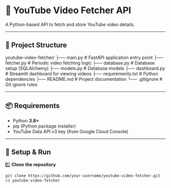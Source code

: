 # 🎥 YouTube Video Fetcher API

A Python-based API to fetch and store YouTube video details.

---

## 📂 Project Structure

youtube-video-fetcher/
├── main.py # FastAPI application entry point
├── fetcher.py # Periodic video fetching logic
├── database.py # Database setup (SQLAlchemy)
├── models.py # Database models
├── dashboard.py # Streamlit dashboard for viewing videos
├── requirements.txt # Python dependencies
├── README.md # Project documentation
└── .gitignore # Git ignore rules

---

## 📦 Requirements

- Python **3.8+**
- pip (Python package installer)
- YouTube Data API v3 key (from Google Cloud Console)

---

## 🚀 Setup & Run

1️⃣ **Clone the repository**
```bash
git clone https://github.com/your-username/youtube-video-fetcher.git
cd youtube-video-fetcher
